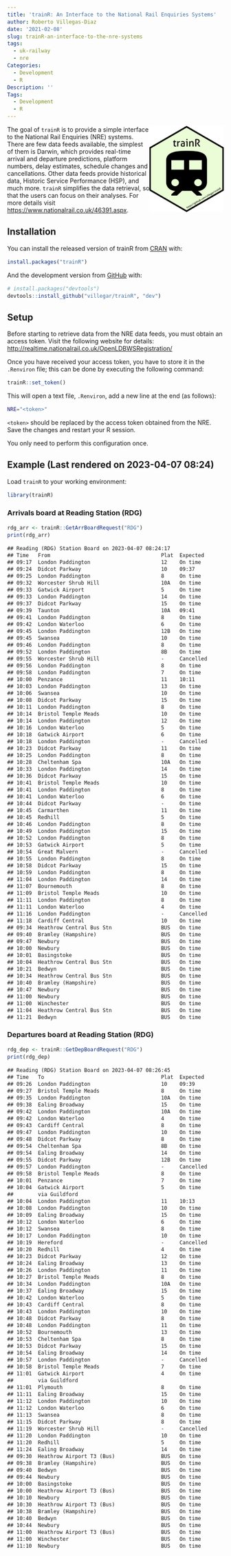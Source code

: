```yaml
---
title: 'trainR: An Interface to the National Rail Enquiries Systems'
author: Roberto Villegas-Diaz
date: '2021-02-08'
slug: trainR-an-interface-to-the-nre-systems
tags:
  - uk-railway
  - nre
Categories:
  - Development
  - R
Description: ''
Tags:
  - Development
  - R
---
```


<img src="https://raw.githubusercontent.com/villegar/trainR/main/inst/images/logo.png" alt="logo" align="right" height=200px/>

The goal of `trainR` is to provide a simple interface to the 
National Rail Enquiries (NRE) systems. There are few data feeds 
available, the simplest of them is Darwin, which provides real-time 
arrival and departure predictions, platform numbers, delay estimates, 
schedule changes and cancellations. Other data feeds provide historical 
data, Historic Service Performance (HSP), and much more. `trainR` 
simplifies the data retrieval, so that the users can focus on their 
analyses. For more details visit 
https://www.nationalrail.co.uk/46391.aspx.

## Installation

You can install the released version of trainR from [CRAN](https://CRAN.R-project.org) with:

``` r
install.packages("trainR")
```

And the development version from [GitHub](https://github.com/) with:

``` r
# install.packages("devtools")
devtools::install_github("villegar/trainR", "dev")
```

## Setup
Before starting to retrieve data from the NRE data feeds, you must obtain an access token. 
Visit the following website for details: http://realtime.nationalrail.co.uk/OpenLDBWSRegistration/

Once you have received your access token, you have to store it in the `.Renviron` file; this can be 
done by executing the following command:


```r
trainR::set_token()
```

This will open a text file, `.Renviron`, add a new line at the end (as follows):

```bash
NRE="<token>"
```

`<token>` should be replaced by the access token obtained from the NRE. Save the changes and restart 
your R session.

You only need to perform this configuration once.

## Example (Last rendered on 2023-04-07 08:24)

Load `trainR` to your working environment:

```r
library(trainR)
```

### Arrivals board at Reading Station (RDG)


```r
rdg_arr <- trainR::GetArrBoardRequest("RDG")
print(rdg_arr)
```

```
## Reading (RDG) Station Board on 2023-04-07 08:24:17
## Time   From                                    Plat  Expected
## 09:17  London Paddington                       12    On time
## 09:24  Didcot Parkway                          10    09:37
## 09:25  London Paddington                       8     On time
## 09:32  Worcester Shrub Hill                    10A   On time
## 09:33  Gatwick Airport                         5     On time
## 09:33  London Paddington                       14    On time
## 09:37  Didcot Parkway                          15    On time
## 09:39  Taunton                                 10A   09:41
## 09:41  London Paddington                       8     On time
## 09:42  London Waterloo                         6     On time
## 09:45  London Paddington                       12B   On time
## 09:45  Swansea                                 10    On time
## 09:46  London Paddington                       8     On time
## 09:52  London Paddington                       8B    On time
## 09:55  Worcester Shrub Hill                    -     Cancelled
## 09:56  London Paddington                       8     On time
## 09:58  London Paddington                       7     On time
## 10:00  Penzance                                11    10:11
## 10:03  London Paddington                       13    On time
## 10:06  Swansea                                 10    On time
## 10:08  Didcot Parkway                          15    On time
## 10:11  London Paddington                       8     On time
## 10:14  Bristol Temple Meads                    10    On time
## 10:14  London Paddington                       12    On time
## 10:16  London Waterloo                         5     On time
## 10:18  Gatwick Airport                         6     On time
## 10:18  London Paddington                       -     Cancelled
## 10:23  Didcot Parkway                          11    On time
## 10:25  London Paddington                       8     On time
## 10:28  Cheltenham Spa                          10A   On time
## 10:33  London Paddington                       14    On time
## 10:36  Didcot Parkway                          15    On time
## 10:41  Bristol Temple Meads                    10    On time
## 10:41  London Paddington                       8     On time
## 10:41  London Waterloo                         6     On time
## 10:44  Didcot Parkway                          -     On time
## 10:45  Carmarthen                              11    On time
## 10:45  Redhill                                 5     On time
## 10:46  London Paddington                       8     On time
## 10:49  London Paddington                       15    On time
## 10:52  London Paddington                       8     On time
## 10:53  Gatwick Airport                         5     On time
## 10:54  Great Malvern                           -     Cancelled
## 10:55  London Paddington                       8     On time
## 10:58  Didcot Parkway                          15    On time
## 10:59  London Paddington                       8     On time
## 11:04  London Paddington                       14    On time
## 11:07  Bournemouth                             8     On time
## 11:09  Bristol Temple Meads                    10    On time
## 11:11  London Paddington                       8     On time
## 11:11  London Waterloo                         4     On time
## 11:16  London Paddington                       -     Cancelled
## 11:18  Cardiff Central                         10    On time
## 09:34  Heathrow Central Bus Stn                BUS   On time
## 09:40  Bramley (Hampshire)                     BUS   On time
## 09:47  Newbury                                 BUS   On time
## 10:00  Newbury                                 BUS   On time
## 10:01  Basingstoke                             BUS   On time
## 10:04  Heathrow Central Bus Stn                BUS   On time
## 10:21  Bedwyn                                  BUS   On time
## 10:34  Heathrow Central Bus Stn                BUS   On time
## 10:40  Bramley (Hampshire)                     BUS   On time
## 10:47  Newbury                                 BUS   On time
## 11:00  Newbury                                 BUS   On time
## 11:00  Winchester                              BUS   On time
## 11:04  Heathrow Central Bus Stn                BUS   On time
## 11:21  Bedwyn                                  BUS   On time
```

### Departures board at Reading Station (RDG)


```r
rdg_dep <- trainR::GetDepBoardRequest("RDG")
print(rdg_dep)
```

```
## Reading (RDG) Station Board on 2023-04-07 08:26:45
## Time   To                                      Plat  Expected
## 09:26  London Paddington                       10    09:39
## 09:27  Bristol Temple Meads                    8     On time
## 09:35  London Paddington                       10A   On time
## 09:38  Ealing Broadway                         15    On time
## 09:42  London Paddington                       10A   On time
## 09:42  London Waterloo                         4     On time
## 09:43  Cardiff Central                         8     On time
## 09:47  London Paddington                       10    On time
## 09:48  Didcot Parkway                          8     On time
## 09:54  Cheltenham Spa                          8B    On time
## 09:54  Ealing Broadway                         14    On time
## 09:55  Didcot Parkway                          12B   On time
## 09:57  London Paddington                       -     Cancelled
## 09:58  Bristol Temple Meads                    8     On time
## 10:01  Penzance                                7     On time
## 10:04  Gatwick Airport                         5     On time
##        via Guildford                           
## 10:04  London Paddington                       11    10:13
## 10:08  London Paddington                       10    On time
## 10:09  Ealing Broadway                         15    On time
## 10:12  London Waterloo                         6     On time
## 10:12  Swansea                                 8     On time
## 10:17  London Paddington                       10    On time
## 10:19  Hereford                                -     Cancelled
## 10:20  Redhill                                 4     On time
## 10:23  Didcot Parkway                          12    On time
## 10:24  Ealing Broadway                         13    On time
## 10:26  London Paddington                       11    On time
## 10:27  Bristol Temple Meads                    8     On time
## 10:34  London Paddington                       10A   On time
## 10:37  Ealing Broadway                         15    On time
## 10:42  London Waterloo                         5     On time
## 10:43  Cardiff Central                         8     On time
## 10:43  London Paddington                       10    On time
## 10:48  Didcot Parkway                          8     On time
## 10:48  London Paddington                       11    On time
## 10:52  Bournemouth                             13    On time
## 10:53  Cheltenham Spa                          8     On time
## 10:53  Didcot Parkway                          15    On time
## 10:54  Ealing Broadway                         14    On time
## 10:57  London Paddington                       -     Cancelled
## 10:58  Bristol Temple Meads                    7     On time
## 11:01  Gatwick Airport                         4     On time
##        via Guildford                           
## 11:01  Plymouth                                8     On time
## 11:11  Ealing Broadway                         15    On time
## 11:12  London Paddington                       10    On time
## 11:12  London Waterloo                         6     On time
## 11:13  Swansea                                 8     On time
## 11:15  Didcot Parkway                          8     On time
## 11:19  Worcester Shrub Hill                    -     Cancelled
## 11:20  London Paddington                       10    On time
## 11:20  Redhill                                 5     On time
## 11:24  Ealing Broadway                         14    On time
## 09:30  Heathrow Airport T3 (Bus)               BUS   On time
## 09:38  Bramley (Hampshire)                     BUS   On time
## 09:40  Bedwyn                                  BUS   On time
## 09:44  Newbury                                 BUS   On time
## 10:00  Basingstoke                             BUS   On time
## 10:00  Heathrow Airport T3 (Bus)               BUS   On time
## 10:10  Newbury                                 BUS   On time
## 10:30  Heathrow Airport T3 (Bus)               BUS   On time
## 10:38  Bramley (Hampshire)                     BUS   On time
## 10:40  Bedwyn                                  BUS   On time
## 10:44  Newbury                                 BUS   On time
## 11:00  Heathrow Airport T3 (Bus)               BUS   On time
## 11:00  Winchester                              BUS   On time
## 11:10  Newbury                                 BUS   On time
```
